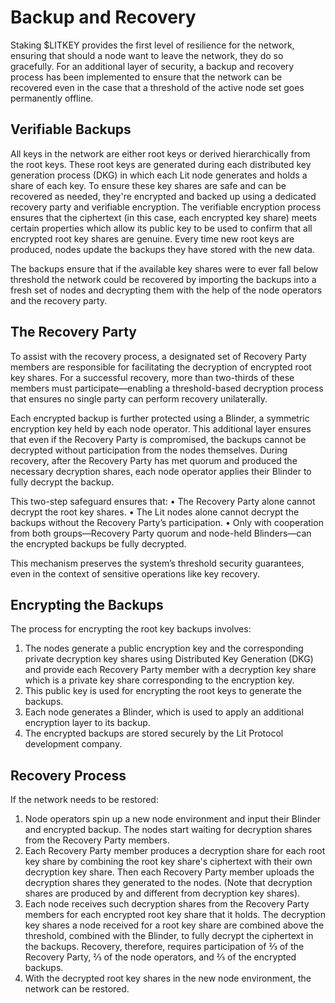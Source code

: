 # Backup and Recovery

Staking $LITKEY provides the first level of resilience for the network, ensuring that should a node want to leave the network, they do so gracefully. For an additional layer of security, a backup and recovery process has been implemented to ensure that the network can be recovered even in the case that a threshold of the active node set goes permanently offline.

## Verifiable Backups

All keys in the network are either root keys or derived hierarchically from the root keys. These root keys are generated during each distributed key generation process (DKG) in which each Lit node generates and holds a share of each key. To ensure these key shares are safe and can be recovered as needed, they're encrypted and backed up using a dedicated recovery party and verifiable encryption. The verifiable encryption process ensures that the ciphertext (in this case, each encrypted key share) meets certain properties which allow its public key to be used to confirm that all encrypted root key shares are genuine. Every time new root keys are produced, nodes update the backups they have stored with the new data.

The backups ensure that if the available key shares were to ever fall below threshold the network could be recovered by importing the backups into a fresh set of nodes and decrypting them with the help of the node operators and the recovery party.

## The Recovery Party

To assist with the recovery process, a designated set of Recovery Party members are responsible for facilitating the decryption of encrypted root key shares. For a successful recovery, more than two-thirds of these members must participate—enabling a threshold-based decryption process that ensures no single party can perform recovery unilaterally.

Each encrypted backup is further protected using a Blinder, a symmetric encryption key held by each node operator. This additional layer ensures that even if the Recovery Party is compromised, the backups cannot be decrypted without participation from the nodes themselves. During recovery, after the Recovery Party has met quorum and produced the necessary decryption shares, each node operator applies their Blinder to fully decrypt the backup.

This two-step safeguard ensures that:
• The Recovery Party alone cannot decrypt the root key shares.
• The Lit nodes alone cannot decrypt the backups without the Recovery Party’s participation.
• Only with cooperation from both groups—Recovery Party quorum and node-held Blinders—can the encrypted backups be fully decrypted.

This mechanism preserves the system’s threshold security guarantees, even in the context of sensitive operations like key recovery.

## Encrypting the Backups

The process for encrypting the root key backups involves:

1. The nodes generate a public encryption key and the corresponding private decryption key shares using Distributed Key Generation (DKG) and provide each Recovery Party member with a decryption key share which is a private key share corresponding to the encryption key.
2. This public key is used for encrypting the root keys to generate the backups.
3. Each node generates a Blinder, which is used to apply an additional encryption layer to its backup.
4. The encrypted backups are stored securely by the Lit Protocol development company.

## Recovery Process

If the network needs to be restored:

1. Node operators spin up a new node environment and input their Blinder and encrypted backup. The nodes start waiting for decryption shares from the Recovery Party members.
2. Each Recovery Party member produces a decryption share for each root key share by combining the root key share's ciphertext with their own decryption key share. Then each Recovery Party member uploads the decryption shares they generated to the nodes. (Note that decryption shares are produced by and different from decryption key shares).
3. Each node receives such decryption shares from the Recovery Party members for each encrypted root key share that it holds. The decryption key shares a node received for a root key share are combined above the threshold, combined with the Blinder, to fully decrypt the ciphertext in the backups. Recovery, therefore, requires participation of ⅔ of the Recovery Party, ⅔ of the node operators, and ⅔ of the encrypted backups.
3. With the decrypted root key shares in the new node environment, the network can be restored.
